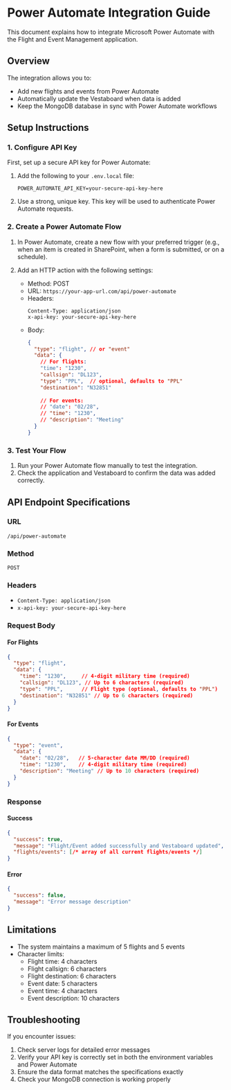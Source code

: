 # Power Automate Integration Guide

This document explains how to integrate Microsoft Power Automate with the Flight and Event Management application.

## Overview

The integration allows you to:
- Add new flights and events from Power Automate
- Automatically update the Vestaboard when data is added
- Keep the MongoDB database in sync with Power Automate workflows

## Setup Instructions

### 1. Configure API Key

First, set up a secure API key for Power Automate:

1. Add the following to your `.env.local` file:
   ```
   POWER_AUTOMATE_API_KEY=your-secure-api-key-here
   ```
   
2. Use a strong, unique key. This key will be used to authenticate Power Automate requests.

### 2. Create a Power Automate Flow

1. In Power Automate, create a new flow with your preferred trigger (e.g., when an item is created in SharePoint, when a form is submitted, or on a schedule).

2. Add an HTTP action with the following settings:
   - Method: POST
   - URL: `https://your-app-url.com/api/power-automate`
   - Headers:
     ```
     Content-Type: application/json
     x-api-key: your-secure-api-key-here
     ```
   - Body:
     ```json
     {
       "type": "flight", // or "event"
       "data": {
         // For flights:
         "time": "1230",
         "callsign": "DL123",
         "type": "PPL",  // optional, defaults to "PPL"
         "destination": "N32851"
         
         // For events:
         // "date": "02/28",
         // "time": "1230",
         // "description": "Meeting"
       }
     }
     ```

### 3. Test Your Flow

1. Run your Power Automate flow manually to test the integration.
2. Check the application and Vestaboard to confirm the data was added correctly.

## API Endpoint Specifications

### URL
`/api/power-automate`

### Method
`POST`

### Headers
- `Content-Type: application/json`
- `x-api-key: your-secure-api-key-here`

### Request Body

#### For Flights
```json
{
  "type": "flight",
  "data": {
    "time": "1230",     // 4-digit military time (required)
    "callsign": "DL123", // Up to 6 characters (required)
    "type": "PPL",      // Flight type (optional, defaults to "PPL")
    "destination": "N32851" // Up to 6 characters (required)
  }
}
```

#### For Events
```json
{
  "type": "event",
  "data": {
    "date": "02/28",   // 5-character date MM/DD (required)
    "time": "1230",    // 4-digit military time (required)
    "description": "Meeting" // Up to 10 characters (required)
  }
}
```

### Response

#### Success
```json
{
  "success": true,
  "message": "Flight/Event added successfully and Vestaboard updated",
  "flights/events": [/* array of all current flights/events */]
}
```

#### Error
```json
{
  "success": false,
  "message": "Error message description"
}
```

## Limitations

- The system maintains a maximum of 5 flights and 5 events
- Character limits:
  - Flight time: 4 characters
  - Flight callsign: 6 characters
  - Flight destination: 6 characters
  - Event date: 5 characters
  - Event time: 4 characters
  - Event description: 10 characters

## Troubleshooting

If you encounter issues:

1. Check server logs for detailed error messages
2. Verify your API key is correctly set in both the environment variables and Power Automate
3. Ensure the data format matches the specifications exactly
4. Check your MongoDB connection is working properly
